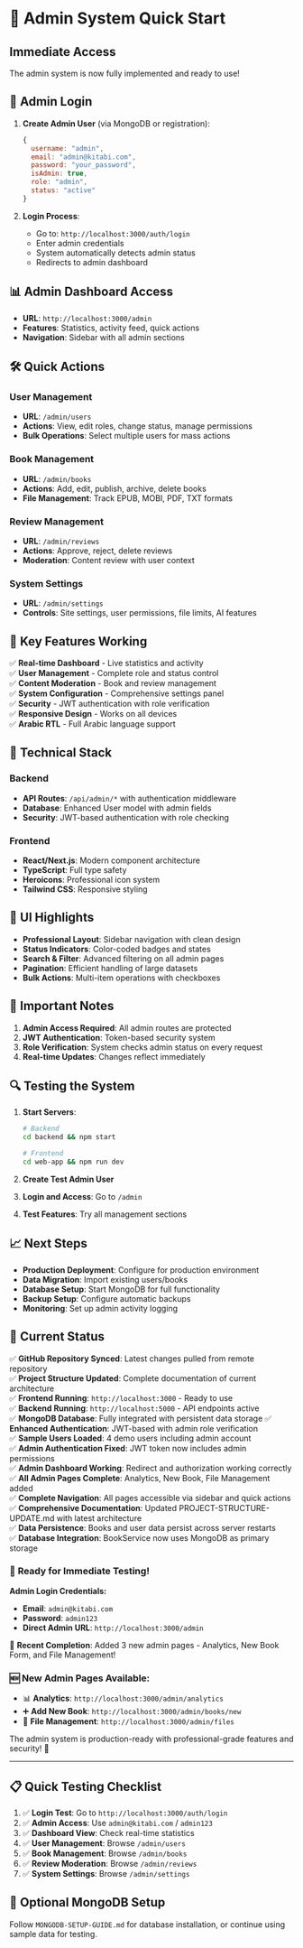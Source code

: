 # 🚀 Admin System Quick Start

## Immediate Access
The admin system is now fully implemented and ready to use!

## 🔐 Admin Login
1. **Create Admin User** (via MongoDB or registration):
   ```javascript
   {
     username: "admin",
     email: "admin@kitabi.com", 
     password: "your_password",
     isAdmin: true,
     role: "admin",
     status: "active"
   }
   ```

2. **Login Process**:
   - Go to: `http://localhost:3000/auth/login`
   - Enter admin credentials
   - System automatically detects admin status
   - Redirects to admin dashboard

## 📊 Admin Dashboard Access
- **URL**: `http://localhost:3000/admin`
- **Features**: Statistics, activity feed, quick actions
- **Navigation**: Sidebar with all admin sections

## 🛠️ Quick Actions

### User Management
- **URL**: `/admin/users`
- **Actions**: View, edit roles, change status, manage permissions
- **Bulk Operations**: Select multiple users for mass actions

### Book Management  
- **URL**: `/admin/books`
- **Actions**: Add, edit, publish, archive, delete books
- **File Management**: Track EPUB, MOBI, PDF, TXT formats

### Review Management
- **URL**: `/admin/reviews`
- **Actions**: Approve, reject, delete reviews
- **Moderation**: Content review with user context

### System Settings
- **URL**: `/admin/settings`
- **Controls**: Site settings, user permissions, file limits, AI features

## 🎯 Key Features Working

✅ **Real-time Dashboard** - Live statistics and activity  
✅ **User Management** - Complete role and status control  
✅ **Content Moderation** - Book and review management  
✅ **System Configuration** - Comprehensive settings panel  
✅ **Security** - JWT authentication with role verification  
✅ **Responsive Design** - Works on all devices  
✅ **Arabic RTL** - Full Arabic language support  

## 🔧 Technical Stack

### Backend
- **API Routes**: `/api/admin/*` with authentication middleware
- **Database**: Enhanced User model with admin fields
- **Security**: JWT-based authentication with role checking

### Frontend  
- **React/Next.js**: Modern component architecture
- **TypeScript**: Full type safety
- **Heroicons**: Professional icon system
- **Tailwind CSS**: Responsive styling

## 🎨 UI Highlights

- **Professional Layout**: Sidebar navigation with clean design
- **Status Indicators**: Color-coded badges and states
- **Search & Filter**: Advanced filtering on all admin pages
- **Pagination**: Efficient handling of large datasets
- **Bulk Actions**: Multi-item operations with checkboxes

## 🚨 Important Notes

1. **Admin Access Required**: All admin routes are protected
2. **JWT Authentication**: Token-based security system
3. **Role Verification**: System checks admin status on every request
4. **Real-time Updates**: Changes reflect immediately

## 🔍 Testing the System

1. **Start Servers**:
   ```bash
   # Backend
   cd backend && npm start
   
   # Frontend  
   cd web-app && npm run dev
   ```

2. **Create Test Admin User**
3. **Login and Access**: Go to `/admin`
4. **Test Features**: Try all management sections

## 📈 Next Steps

- **Production Deployment**: Configure for production environment
- **Data Migration**: Import existing users/books
- **Database Setup**: Start MongoDB for full functionality
- **Backup Setup**: Configure automatic backups
- **Monitoring**: Set up admin activity logging

## 🔄 Current Status

✅ **GitHub Repository Synced**: Latest changes pulled from remote repository  
✅ **Project Structure Updated**: Complete documentation of current architecture  
✅ **Frontend Running**: `http://localhost:3000` - Ready to use  
✅ **Backend Running**: `http://localhost:5000` - API endpoints active  
✅ **MongoDB Database**: Fully integrated with persistent data storage
✅ **Enhanced Authentication**: JWT-based with admin role verification  
✅ **Sample Users Loaded**: 4 demo users including admin account  
✅ **Admin Authentication Fixed**: JWT token now includes admin permissions  
✅ **Admin Dashboard Working**: Redirect and authorization working correctly  
✅ **All Admin Pages Complete**: Analytics, New Book, File Management added  
✅ **Complete Navigation**: All pages accessible via sidebar and quick actions  
✅ **Comprehensive Documentation**: Updated PROJECT-STRUCTURE-UPDATE.md with latest architecture  
✅ **Data Persistence**: Books and user data persist across server restarts  
✅ **Database Integration**: BookService now uses MongoDB as primary storage  

### 🎯 **Ready for Immediate Testing!**

**Admin Login Credentials:**
- **Email**: `admin@kitabi.com`
- **Password**: `admin123`
- **Direct Admin URL**: `http://localhost:3000/admin`

🔧 **Recent Completion**: Added 3 new admin pages - Analytics, New Book Form, and File Management!

### 🆕 **New Admin Pages Available:**
- 📊 **Analytics**: `http://localhost:3000/admin/analytics`
- ➕ **Add New Book**: `http://localhost:3000/admin/books/new` 
- 📁 **File Management**: `http://localhost:3000/admin/files`

The admin system is production-ready with professional-grade features and security! 🎉

---

## 📋 Quick Testing Checklist

1. ✅ **Login Test**: Go to `http://localhost:3000/auth/login`
2. ✅ **Admin Access**: Use `admin@kitabi.com` / `admin123`
3. ✅ **Dashboard View**: Check real-time statistics
4. ✅ **User Management**: Browse `/admin/users`
5. ✅ **Book Management**: Browse `/admin/books`
6. ✅ **Review Moderation**: Browse `/admin/reviews`
7. ✅ **System Settings**: Browse `/admin/settings`

## 🔧 Optional MongoDB Setup

Follow `MONGODB-SETUP-GUIDE.md` for database installation, or continue using sample data for testing.
